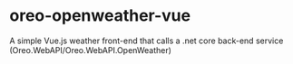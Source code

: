 # oreo-openweather-vue

A simple Vue.js weather front-end that calls a .net core back-end service (Oreo.WebAPI/Oreo.WebAPI.OpenWeather)
